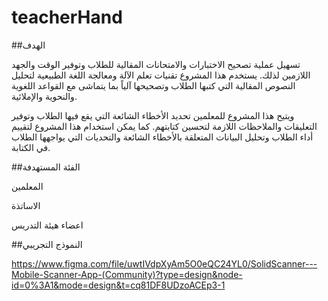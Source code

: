 # teacherHand
##الهدف

تسهيل عملية تصحيح الاختبارات والامتحانات المقالية للطلاب وتوفير الوقت والجهد اللازمين لذلك.
يستخدم هذا المشروع تقنيات تعلم الآلة ومعالجة اللغة الطبيعية لتحليل النصوص المقالية التي كتبها 
الطلاب وتصحيحها آلياً بما يتماشى مع القواعد اللغوية والنحوية والإملائية.

ويتيح هذا المشروع للمعلمين تحديد الأخطاء الشائعة التي يقع فيها الطلاب وتوفير التعليقات
والملاحظات اللازمة لتحسين كتابتهم. كما يمكن استخدام هذا المشروع لتقييم أداء الطلاب وتحليل
البيانات المتعلقة بالأخطاء الشائعة والتحديات التي يواجهها الطلاب في الكتابة.


##الفئة المستهدفة

المعلمين

الاساتذة

اعضاء هيئة التدريس


##النموذج التجريبي

https://www.figma.com/file/uwtIVdpXyAm5O0eQC24YL0/SolidScanner---Mobile-Scanner-App-(Community)?type=design&node-id=0%3A1&mode=design&t=cq81DF8UDzoACEp3-1
